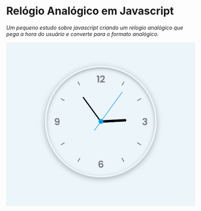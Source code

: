 # Relógio Analógico em Javascript

*Um pequeno estudo sobre javascript criando um relogio analógico que pega a hora do usuário e converte para o formato analógico.*

![Preview](https://github.com/rafaelkero/Javascript/blob/main/analogic_watch/relogio_analogico_preview.png)